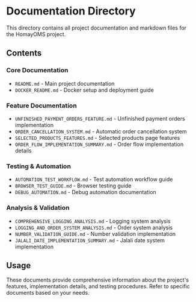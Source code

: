 # Documentation Directory

This directory contains all project documentation and markdown files for the HomayOMS project.

## Contents

### Core Documentation
- `README.md` - Main project documentation
- `DOCKER_README.md` - Docker setup and deployment guide

### Feature Documentation
- `UNFINISHED_PAYMENT_ORDERS_FEATURE.md` - Unfinished payment orders implementation
- `ORDER_CANCELLATION_SYSTEM.md` - Automatic order cancellation system
- `SELECTED_PRODUCTS_FEATURES.md` - Selected products page features
- `ORDER_FLOW_IMPLEMENTATION_SUMMARY.md` - Order flow implementation details

### Testing & Automation
- `AUTOMATION_TEST_WORKFLOW.md` - Test automation workflow guide
- `BROWSER_TEST_GUIDE.md` - Browser testing guide
- `DEBUG_AUTOMATION.md` - Debug automation documentation

### Analysis & Validation
- `COMPREHENSIVE_LOGGING_ANALYSIS.md` - Logging system analysis
- `LOGGING_AND_ORDER_SYSTEM_ANALYSIS.md` - Order system analysis
- `NUMBER_VALIDATION_GUIDE.md` - Number validation implementation
- `JALALI_DATE_IMPLEMENTATION_SUMMARY.md` - Jalali date system implementation

## Usage
These documents provide comprehensive information about the project's features, implementation details, and testing procedures. Refer to specific documents based on your needs.
